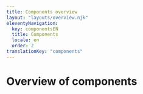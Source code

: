 ```yaml
---
title: Components overview
layout: "layouts/overview.njk"
eleventyNavigation:
  key: componentsEN
  title: Components
  locale: en
  order: 2
translationKey: "components"
---
```


# Overview of components
